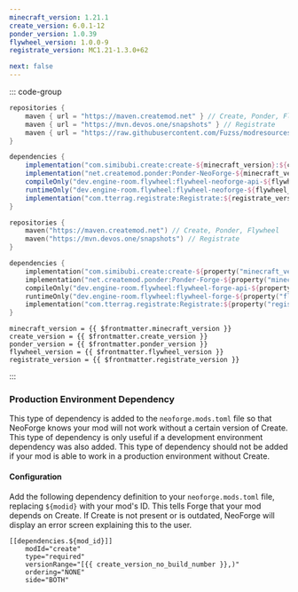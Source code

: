 ```yaml
---
minecraft_version: 1.21.1
create_version: 6.0.1-12
ponder_version: 1.0.39
flywheel_version: 1.0.0-9
registrate_version: MC1.21-1.3.0+62

next: false
---
```


<!--@include: ./template.md-->

::: code-group

```groovy [build.gradle]
repositories {
    maven { url = "https://maven.createmod.net" } // Create, Ponder, Flywheel
    maven { url = "https://mvn.devos.one/snapshots" } // Registrate
    maven { url = "https://raw.githubusercontent.com/Fuzss/modresources/main/maven/" } // ForgeConfigAPIPort
}

dependencies {
    implementation("com.simibubi.create:create-${minecraft_version}:${create_version}:slim") { transitive = false }
    implementation("net.createmod.ponder:Ponder-NeoForge-${minecraft_version}:${ponder_version}")
    compileOnly("dev.engine-room.flywheel:flywheel-neoforge-api-${flywheel_minecraft_version}:${flywheel_version}")
    runtimeOnly("dev.engine-room.flywheel:flywheel-neoforge-${flywheel_minecraft_version}:${flywheel_version}")
    implementation("com.tterrag.registrate:Registrate:${registrate_version}"))
}
```

```kotlin [build.gradle.kts]
repositories {
    maven("https://maven.createmod.net") // Create, Ponder, Flywheel
    maven("https://mvn.devos.one/snapshots") // Registrate
}

dependencies {
    implementation("com.simibubi.create:create-${property("minecraft_version")}:${property("create_version")}:slim") { isTransitive = false }
    implementation("net.createmod.ponder:Ponder-Forge-${property("minecraft_version")}:${property("ponder_version")}")
    compileOnly("dev.engine-room.flywheel:flywheel-forge-api-${property("flywheel_minecraft_version")}:${property("flywheel_version")}")
    runtimeOnly("dev.engine-room.flywheel:flywheel-forge-${property("flywheel_minecraft_version")}:${property("flywheel_version")}")
    implementation("com.tterrag.registrate:Registrate:${property("registrate_version")}")
}
```

```properties-vue [gradle.properties]
minecraft_version = {{ $frontmatter.minecraft_version }}
create_version = {{ $frontmatter.create_version }}
ponder_version = {{ $frontmatter.ponder_version }}
flywheel_version = {{ $frontmatter.flywheel_version }}
registrate_version = {{ $frontmatter.registrate_version }}
```

:::

### Production Environment Dependency

This type of dependency is added to the `neoforge.mods.toml` file so that NeoForge knows your mod will not work without
a certain
version of Create. This type of dependency is only useful if a development environment dependency was also added. This
type of dependency should not be added if your mod is able to work in a production environment without Create.

#### Configuration

Add the following dependency definition to your `neoforge.mods.toml` file,
replacing `${modid}` with your mod's ID. This tells Forge that your mod depends on Create.
If Create is not present or is outdated, NeoForge will display an error screen explaining this to the user.

```toml-vue   
[[dependencies.${mod_id}]]
    modId="create"
    type="required"
    versionRange="[{{ create_version_no_build_number }},)"
    ordering="NONE"
    side="BOTH"
```